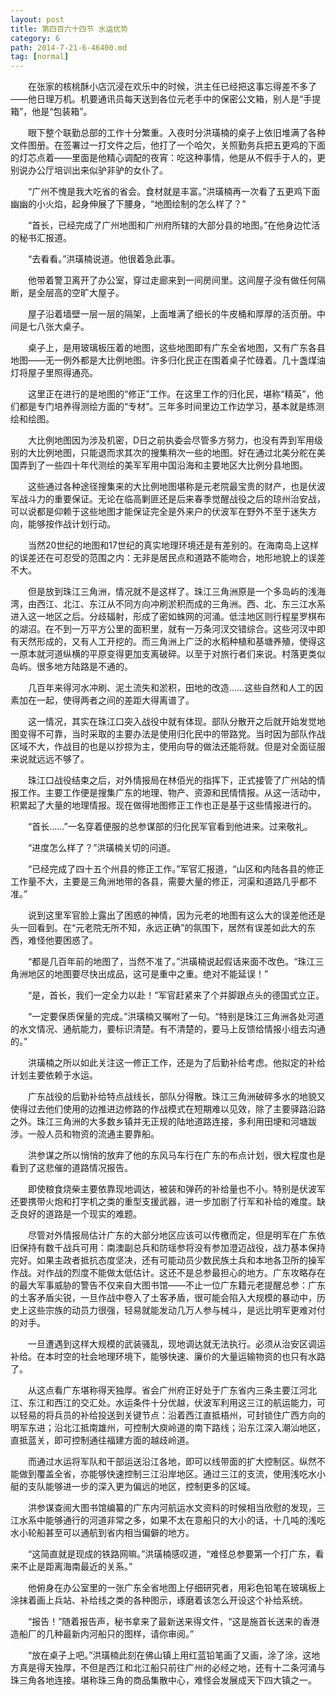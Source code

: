 ```yaml
---
layout: post
title: 第四百六十四节 水运优势
category: 6
path: 2014-7-21-6-46400.md
tag: [normal]
---
```


　　在张家的核桃酥小店沉浸在欢乐中的时候，洪主任已经把这事忘得差不多了——他日理万机。机要通讯员每天送到各位元老手中的保密公文箱，别人是“手提箱”，他是“包装箱”。

　　眼下整个联勤总部的工作十分繁重。入夜时分洪璜楠的桌子上依旧堆满了各种文件图册。在签署过一打文件之后，他打了一个哈欠，关照勤务兵把五更鸡的下面的灯芯点着——里面是他精心调配的夜宵：吃这种事情，他是从不假手于人的，更别说办公厅培训出来似驴非驴的女仆了。

　　“广州不愧是我大吃省的省会。食材就是丰富。”洪璜楠再一次看了五更鸡下面幽幽的小火焰，起身伸展了下腰身，“地图绘制的怎么样了？”

　　“首长，已经完成了广州地图和广州府所辖的大部分县的地图。”在他身边忙活的秘书汇报道。

　　“去看看。”洪璜楠说道。他很着急此事。

　　他带着警卫离开了办公室，穿过走廊来到一间房间里。这间屋子没有做任何隔断，是全层高的空旷大屋子。

　　屋子沿着墙壁一层一层的隔架，上面堆满了细长的牛皮桶和厚厚的活页册。中间是七八张大桌子。

　　桌子上，是用玻璃板压着的地图，这些地图即有广东全省地图，又有广东各县地图——无一例外都是大比例地图。许多归化民正在围着桌子忙碌着。几十盏煤油灯将屋子里照得通亮。

　　这里正在进行的是地图的“修正”工作。在这里工作的归化民，堪称“精英”，他们都是专门培养得测绘方面的“专材”。三年多时间里边工作边学习，基本就是练测绘和绘图。

　　大比例地图因为涉及机密，D日之前执委会尽管多方努力，也没有弄到军用级别的大比例地图，只能退而求其次的搜集稍次一些的地图。好在通过北美分舵在美国弄到了一些四十年代测绘的美军军用中国沿海和主要地区大比例分县地图。

　　这些通过各种途径搜集来的大比例地图堪称是元老院最宝贵的财产，也是伏波军战斗力的重要保证。无论在临高剿匪还是后来春季觉醒战役之后的琼州治安战，可以说都是仰赖于这些地图才能保证完全是外来户的伏波军在野外不至于迷失方向，能够按作战计划行动。

　　当然20世纪的地图和17世纪的真实地理环境还是有差别的。在海南岛上这样的误差还在可忍受的范围之内：无非是居民点和道路不能吻合，地形地貌上的误差不大。

　　但是放到珠江三角洲，情况就不是这样了。珠江三角洲原是一个多岛屿的浅海湾，由西江、北江、东江从不同方向冲刷淤积而成的三角洲。西、北、东三江水系进入这一地区之后。分歧辐射，形成了密如蛛网的河涌。低洼地区则行程星罗棋布的湖沼。在不到一万平方公里的面积里，就有一万条河汊交错综合。这些河汊中即有天然形成的，又有人工开挖的。而三角洲上广泛的水稻种植和基塘养殖，使得这一原本就河道纵横的平原变得更加支离破碎。以至于对旅行者们来说。村落更类似岛屿。很多地方陆路是不通的。

　　几百年来得河水冲刷、泥土流失和淤积，田地的改造……这些自然和人工的因素加在一起，使得两者之间的差距大得离谱了。

　　这一情况，其实在珠江口突入战役中就有体现。部队分散开之后就开始发觉地图变得不可靠，当时采取的主要办法是使用归化民中的带路党。当时因为部队作战区域不大，作战目的也是以抄掠为主，使用向导的做法还能将就。但是对全面征服来说就远远不够了。

　　珠江口战役结束之后，对外情报局在林佰光的指挥下，正式接管了广州站的情报工作。主要工作便是搜集广东的地理、物产、资源和民情情报。从这一活动中，积累起了大量的地理情报。现在做得地图修正工作也正是基于这些情报进行的。

　　“首长……”一名穿着便服的总参谋部的归化民军官看到他进来。过来敬礼。

　　“进度怎么样了？”洪璜楠关切的问道。

　　“已经完成了四十五个州县的修正工作。”军官汇报道，“山区和内陆各县的修正工作量不大，主要是三角洲地带的各县，需要大量的修正，河渠和道路几乎都不准。”

　　说到这里军官脸上露出了困惑的神情，因为元老的地图有这么大的误差他还是头一回看到。在“元老院无所不知，永远正确”的氛围下，居然有误差如此大的东西，难怪他要困惑了。

　　“都是几百年前的地图了，当然不准了。”洪璜楠说起假话来面不改色。“珠江三角洲地区的地图要尽快出成品，这可是重中之重。绝对不能延误！”

　　“是，首长，我们一定全力以赴！”军官赶紧来了个并脚跟点头的德国式立正。

　　“一定要保质保量的完成。”洪璜楠又嘱咐了一句。“特别是珠江三角洲各处河道的水文情况、通航能力，要标识清楚。有不清楚的，要马上反馈给情报小组去沟通的。”

　　洪璜楠之所以如此关注这一修正工作，还是为了后勤补给考虑。他拟定的补给计划主要依赖于水运。

　　广东战役的后勤补给特点战线长，部队分得散。珠江三角洲破碎多水的地貌又使得过去他们使用的边推进边修路的作战模式在短期难以见效，除了主要驿路沿路之外。珠江三角洲的大多数乡镇并无正规的陆地道路连接，多利用田埂和河塘跋涉。一般人员和物资的流通主要靠船。

　　洪参谋之所以悄悄的放弃了他的东风马车行在广东的布点计划，很大程度也是看到了这悲催的道路情况报告。

　　即使粮食烧柴主要依靠现地调达，被装和弹药的补给量也不小。特别是伏波军还要携带火炮和打字机之类的重型支援武器，进一步加剧了行军和补给的难度。缺乏良好的道路是一个现实的难题。

　　尽管对外情报局估计广东的大部分地区应该可以传檄而定，但是明军在广东依旧保持有数千战兵可用：南澳副总兵和防瑶参将没有参加澄迈战役，战力基本保持完好。如果主政者抵抗态度坚决，还有可能动员少数民族土兵和本地各卫所的操军作战。对作战的烈度不能做太低估计。这还不是总参最担心的地方。广东攻略存在的最大军事威胁的警告不仅来自大图书馆——不止一位广东籍元老提醒总参：广东的土客矛盾尖锐，一旦作战中卷入了土客矛盾，很可能会陷入大规模的暴动中，历史上这些宗族的动员力很强，轻易就能发动几万人参与械斗，是远比明军更难对付的对手。

　　一旦遭遇到这样大规模的武装骚乱，现地调达就无法执行。必须从治安区调运补给。在本时空的社会地理环境下，能够快速、廉价的大量运输物资的也只有水路了。

　　从这点看广东堪称得天独厚。省会广州府正好处于广东省内三条主要江河北江、东江和西江的交汇处。水运条件十分优越，伏波军利用这三江的航运能力，可以轻易的将兵员的补给投送到关键节点：沿着西江直抵梧州，可封锁住广西方向的明军东进；沿北江抵南雄州，可控制大庾岭道的南下路线；沿东江深入潮汕地区，直抵蓝关，即可控制通往福建方面的越歧岭道。

　　而通过水运将军队和干部运送沿江各地，即可以线带面的扩大控制区。纵然不能做到覆盖全省，亦能够快速控制三江沿岸地区。通过三江的支流，使用浅吃水小艇的支队能够进一步的深入更为偏远的地区，控制更多的区域。

　　洪参谋查阅大图书馆编纂的广东内河航运水文资料的时候相当欣慰的发现，三江水系中能够通行的河道非常之多，如果不太在意船只的大小的话，十几吨的浅吃水小轮船甚至可以通航到省内相当偏僻的地方。

　　“这简直就是现成的铁路网嘛。”洪璜楠感叹道，“难怪总参要第一个打广东，看来不止是距离海南最近的关系。”

　　他俯身在办公室里的一张广东全省地图上仔细研究者，用彩色铅笔在玻璃板上涂抹着画上兵站、补给线之类的各种图示，琢磨着该怎么开设这个补给系统。

　　“报告！”随着报告声，秘书拿来了最新送来得文件，“这是施首长送来的香港造船厂的几种最新内河船只的图样，请你审阅。”

　　“放在桌子上吧。”洪璜楠此刻在佛山镇上用红蓝铅笔画了又画，涂了涂，这地方真是得天独厚，不但是西江和北江船只前往广州的必经之地，还有十二条河涌与珠三角各地连接。堪称珠三角的商品集散中心，难怪会发展成天下四大镇之一。
